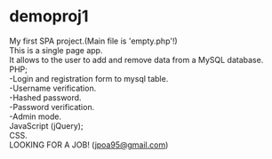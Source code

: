 # demoproj1

My first SPA project.(Main file is 'empty.php'!)<br>
This is a single page app.<br>
It allows to the user to add and remove data from a MySQL database.<br>
PHP;<br>
  -Login and registration form to mysql table.<br>
  -Username verification.<br>
  -Hashed password.<br>
  -Password verification.<br>
  -Admin mode.<br>
JavaScript (jQuery);<br>
CSS.<br>
LOOKING FOR A JOB! (jpoa95@gmail.com)
